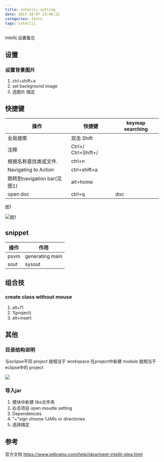 ```yaml
---
title: intellij-setting
date: 2017-10-07 23:46:21
categories: tools
tags: intellij
---
```

intellij 设置备忘
<!--more-->

## 设置

### 设置背景图片

1. ctrl+shift+a
2. set background image
3. 选图片 搞定

## 快捷键

| 操作                        | 快捷键              | keymap searching|
| --------------------------- | ------------------- | ------ |
| 全局搜索                    | 双击 Shift          |        |
| 注释                        | Ctrl+/ Ctrl+Shift+/ |        |
| 根据名称查找类或文件.       | ctrl+n              |        |
| Navigating to Action        | ctrl+shift+a        |        |
| 跳转到navigation bar(见图1) | alt+home            |        |
| open doc                    | ctrl+q              | doc       |

图1

![图1](http://ou7k0sem6.bkt.clouddn.com/intellij-setting/2.png)



## snippet

| 操作 | 作用            |
| ---- | --------------- |
| psvm | generating main |
| sout | sysout          |


## 组合技

### create class without mouse

1. alt+f1
2. 1(project)
3. alt+insert

## 其他

### 目录结构说明

与eclipse不同 project 就相当于 workspace 在project中新建 module 就相当于eclipse中的 project

![](http://ou7k0sem6.bkt.clouddn.com/intellij-setting/1.png)

### 导入jar

1. 模块中新建 libs文件夹
2. 右击项目 open moudle setting
3. Dependencies
4. "+"sign choose 1JARs or directories
5. 选择搞定

## 参考

官方文档   https://www.jetbrains.com/help/idea/meet-intellij-idea.html
